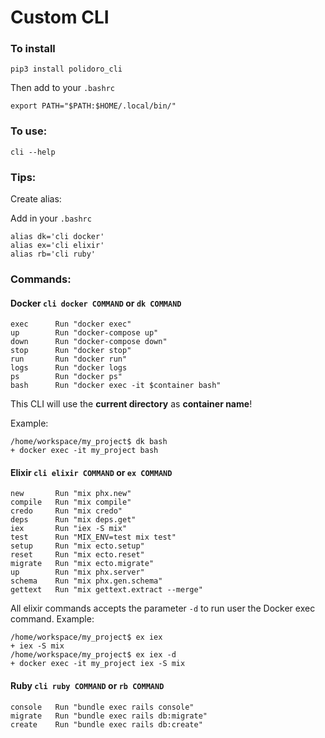 # Custom CLI
### To install

`pip3 install polidoro_cli`

Then add to your `.bashrc`
```
export PATH="$PATH:$HOME/.local/bin/"
```

### To use:
`cli --help`

### Tips:
Create alias:

Add in your `.bashrc`
```
alias dk='cli docker'
alias ex='cli elixir'
alias rb='cli ruby'
```

### Commands:
#### Docker `cli docker COMMAND` or `dk COMMAND`
```
exec      Run "docker exec"
up        Run "docker-compose up"
down      Run "docker-compose down"
stop      Run "docker stop"
run       Run "docker run"
logs      Run "docker logs
ps        Run "docker ps"
bash      Run "docker exec -it $container bash"
```
This CLI will use the **current directory** as **container name**!

Example:
```
/home/workspace/my_project$ dk bash
+ docker exec -it my_project bash
```

#### Elixir `cli elixir COMMAND` or `ex COMMAND`
```
new       Run "mix phx.new"
compile   Run "mix compile"
credo     Run "mix credo"
deps      Run "mix deps.get"
iex       Run "iex -S mix"
test      Run "MIX_ENV=test mix test"
setup     Run "mix ecto.setup"
reset     Run "mix ecto.reset"
migrate   Run "mix ecto.migrate"
up        Run "mix phx.server"
schema    Run "mix phx.gen.schema"
gettext   Run "mix gettext.extract --merge"
```
All elixir commands accepts the parameter `-d` to run user the Docker exec command.
Example:
```
/home/workspace/my_project$ ex iex
+ iex -S mix
/home/workspace/my_project$ ex iex -d
+ docker exec -it my_project iex -S mix
```

#### Ruby `cli ruby COMMAND` or `rb COMMAND`
```
console   Run "bundle exec rails console"
migrate   Run "bundle exec rails db:migrate"
create    Run "bundle exec rails db:create"
```

[comment]: <> (#### Unified Docker Compose `cli unifieddockercompose COMMAND` or `udc COMMAND`)

[comment]: <> (```)

[comment]: <> (up        Run "docker-compose up")

[comment]: <> (down      Run "docker-compose down")

[comment]: <> (restart   Restart the container)

[comment]: <> (```)

[comment]: <> (In the first run will ask for de Unified Docker Compose directory &#40;*absolute path!*&#41;.)

[comment]: <> (The CLI will run the docker-compose command in this directory using the current directory as container name)

[comment]: <> (Example:)

[comment]: <> (```)

[comment]: <> (/home/workspace/my_project$ udc up)

[comment]: <> (+ docker-compose up my_project)

[comment]: <> (```)
